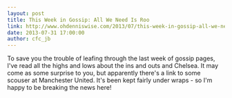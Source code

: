 ```yaml
---
layout: post
title: This Week in Gossip: All We Need Is Roo
link: http://www.ohdenniswise.com/2013/07/this-week-in-gossip-all-we-need-is-roo.html
date: 2013-07-31 17:00:00
author: cfc_jb
---
```


<p>To save you the trouble of leafing through the last week of gossip pages, I've read all the highs and lows about the ins and outs and Chelsea. It may come as some surprise to you, but apparently there's a link to some scouser at Manchester United. It's been kept fairly under wraps - so I'm happy to be breaking the news here!</p> 